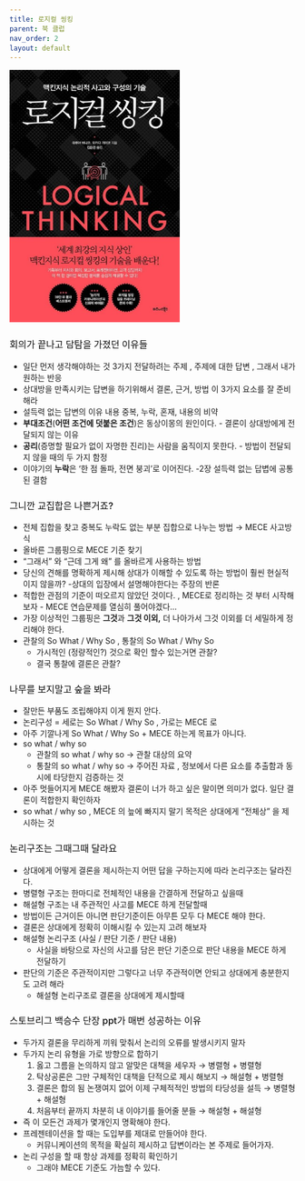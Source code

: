 ```yaml
---
title: 로지컬 씽킹
parent: 북 클럽
nav_order: 2
layout: default
---
```


<img src="../../assets/images/book-1.jpg" alt="로지컬 씽킹" width="300px">

<h3 style="color:#0c0c0c;font-weight:500;">회의가 끝나고 담탐을 가졌던 이유들</h3>

- 일단 먼저 생각해야하는 것 3가지 전달하려는 주제 , 주제에 대한 답변 , 그래서 내가 원하는 반응
- 상대방을 만족시키는 답변을 하기위해서 결론, 근거, 방법 이 3가지 요소를 잘 준비해라
- 설득력 없는 답변의 이유 내용 중복, 누락, 혼재, 내용의 비약
- **부대조건**(**어떤 조건에 덧붙은 조건**)은 동상이몽의 원인이다. - 결론이 상대방에게 전달되지 않는 이유
- **공리**(증명할 필요가 없이 자명한 진리)는 사람을 움직이지 못한다. - 방법이 전달되지 않을 때의 두 가지 함정
- 이야기의 **누락**은 ‘한 점 돌파, 전면 붕괴’로 이어진다. -2장 설득력 없는 답볍에 공통된 결함

<h3 style="color:#0c0c0c;font-weight:500;">그니깐 교집합은 나쁜거죠?</h3>

- 전체 집합을 찾고 중복도 누락도 없는 부분 집합으로 나누는 방법 → MECE 사고방식
- 올바른 그룹핑으로 MECE 기준 찾기
- “그래서” 와 “근데 그게 왜” 를 올바르게 사용하는 방법
- 당신의 견해를 명확하게 제시해 상대가 이해할 수 있도록 하는 방법이 훨씬 현실적이지 않을까? -상대의 입장에서 설명해야한다는 주장의 반론
- 적합한 관점의 기준이 떠오르지 않았던 것이다. , MECE로 정리하는 것 부터 시작해보자 - MECE 연습문제를 열심히 풀어야겠다…
- 가장 이상적인 그룹핑은 **그것**과 **그것 이외,** 더 나아가서 그것 이외를 더 세밀하게 정리해야 한다.
- 관찰의 So What / Why So , 통찰의 So What / Why So
  - 가시적인 (정량적인?) 것으로 확인 할수 있는거면 관찰?
  - 결국 통찰에 결론은 관찰?

<h3 style="color:#0c0c0c;font-weight:500;">나무를 보지말고 숲을 봐라</h3>

- 잘만든 부품도 조립해야지 이게 뭔지 안다.
- 논리구성 = 세로는 So What / Why So , 가로는 MECE 로
- 아주 기깔나게 So What / Why So + MECE 하는게 목표가 아니다.
- so what / why so
  - 관찰의 so what / why so → 관찰 대상의 요약
  - 통찰의 so what / why so → 주어진 자료 , 정보에서 다른 요소를 추출함과 동시에 타당한지 검증하는 것
- 아주 멋들어지게 MECE 해봤자 결론이 너가 하고 싶은 말이면 의미가 없다. 일단 결론이 적합한지 확인하자
- so what / why so , MECE 의 늪에 빠지지 말기 목적은 상대에게 “전체상” 을 제시하는 것

<h3 style="color:#0c0c0c;font-weight:500;">논리구조는 그때그때 달라요</h3>

- 상대에게 어떻게 결론을 제시하는지 어떤 답을 구하는지에 따라 논리구조는 달라진다.
- 병렬형 구조는 한마디로 전체적인 내용을 간결하게 전달하고 싶을때
- 해설형 구조는 내 주관적인 사고를 MECE 하게 전달할때
- 방법이든 근거이든 아니면 판단기준이든 아무튼 모두 다 MECE 해야 한다.
- 결론은 상대에게 정확히 이해시킬 수 있는지 고려 해보자
- 해설형 논리구조 (사실 / 판단 기준 / 판단 내용)
  - 사실을 바탕으로 자신의 사고를 담은 판단 기준으로 판단 내용을 MECE 하게 전달하기
- 판단의 기준은 주관적이지만 그렇다고 너무 주관적이면 안되고 상대에게 충분한지도 고려 해라
  - 해설형 논리구조로 결론을 상대에게 제시할때

<h3 style="color:#0c0c0c;font-weight:500;">스토브리그 백승수 단장 ppt가 매번 성공하는 이유</h3>

- 두가지 결론을 무리하게 끼워 맞춰서 논리의 오류를 발생시키지 말자
- 두가지 논리 유형을 가로 방향으로 합하기
  1. 옳고 그름을 논의하지 않고 알맞은 대책을 세우자 → 병렬형 + 병렬형
  2. 탁상공론은 그만 구체적인 대책을 단적으로 제시 해보지 → 해설형 + 병렬형
  3. 결론은 합의 됨 논쟁여지 없어 이제 구체적적인 방법의 타당성을 설득 → 병렬형 + 해설형
  4. 처음부터 끝까지 차분히 내 이야기를 들어줄 분들 → 해설형 + 해설형
- 즉 이 모든건 과제가 몇개인지 명확해야 한다.
- 프레젠테이션을 할 때는 도입부를 제대로 만들어야 한다.
  - 커뮤니케이션의 목적을 확실히 제시하고 답변이라는 본 주제로 들어가자.
- 논리 구성을 할 때 항상 과제를 정확히 확인하기
  - 그래야 MECE 기준도 가늠할 수 있다.
